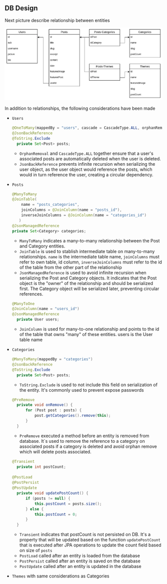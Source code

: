 ## DB Design

Next picture describe relationship between entities

<img src="../source/DB_Design.webp" width="800">

In addition to relationships, the following considerations have been made

- `Users`
  ```java
  @OneToMany(mappedBy = "users", cascade = CascadeType.ALL, orphanRemoval = true)
  @JsonBackReference 
  @ToString.Exclude
    private Set<Post> posts;
  ```
  - `OrphanRemoval` and `CascadeType.ALL` together ensure that a user's associated posts are automatically deleted when the user is deleted.
  - `JsonBackReference` prevents infinite recursion when serializing the user object, as the user object would reference the posts, which would in turn reference the user, creating a circular dependency.

- `Posts`
  ```java
  @ManyToMany
  @JoinTable(
	  name = "posts_categories", 
	  joinColumns = @JoinColumn(name = "posts_id"), 
	  inverseJoinColumns = @JoinColumn(name = "categories_id")
	 )
  @JsonManagedReference
  private Set<Category> categories;
  ```
  - `ManyToMany` indicates a many-to-many relationship between the Post and Category entities.
  - `JoinTable` is used to stablish intermediate table on many-to-many relationships. `name` is the intermediate table name, `joinColumns` must refer to own table, id column, `inverseJoinColumns` must refer to the id of the table from the other part of the relationship
  - `JsonManagedReference` is used to avoid infinite recursion when serializing the Post and Category objects. It indicates that the Post object is the "owner" of the relationship and should be serialized first. The Category object will be serialized later, preventing circular references.

  ```java
  @ManyToOne
  @JoinColumn(name = "users_id")
  @JsonManagedReference
	private User users;
  ```
  - `JoinColumn` is used for many-to-one relationship and points to the id of the table that owns "many" of these entities. users is the User table name

- `Categories`
  ```java
  @ManyToMany(mappedBy = "categories")
  @JsonBackReference
  @ToString.Exclude
	private Set<Post> posts;
  ```
  - `ToString.Exclude` is used to not include this field on serialization of the entity. It's commonly used to prevent expose passwords

  ```java
  @PreRemove 
    private void onRemove() {
        for (Post post : posts) {
            post.getCategories().remove(this);
        }
    }
  ```
  - `PreRemove` executed a method before an entity is removed from database. It`s used to remove the reference to a category on associated posts if a category is deleted and avoid orphan remove which will delete posts associated.

  ```java
  @Transient
	private int postCount;
	
  @PostLoad
  @PostPersist
  @PostUpdate
	private void updatePostCount() {
		if (posts != null) {
			this.postCount = posts.size();
		} else {
			this.postCount = 0;
		}
	}
  ```
  - `Transient` indicates that postCount is not persisted on DB. It's a property that will be updated based on the function `updatePostCount` that is executed after JPA operations to update the count field based on size of `posts`
  - `PostLoad` called after an entity is loaded from the database
  - `PostPersist` called after an entity is saved on the database
  - `PostUpdate` called after an entity is updated in the database

- `Themes` with same considerations as Categories